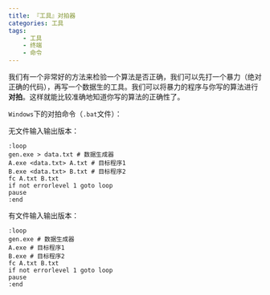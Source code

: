 ```yaml
---
title: 『工具』对拍器
categories: 工具
tags:
    - 工具
    - 终端
    - 命令
---
```


我们有一个非常好的方法来检验一个算法是否正确，我们可以先打一个暴力（绝对正确的代码），再写一个数据生的工具。我们可以将暴力的程序与你写的算法进行**对拍**。这样就能比较准确地知道你写的算法的正确性了。

`Windows`下的对拍命令（`.bat`文件）：

无文件输入输出版本：

```
:loop
gen.exe > data.txt # 数据生成器
A.exe <data.txt> A.txt # 目标程序1
B.exe <data.txt> B.txt # 目标程序2
fc A.txt B.txt
if not errorlevel 1 goto loop
pause
:end
```

有文件输入输出版本：

```
:loop
gen.exe # 数据生成器
A.exe # 目标程序1
B.exe # 目标程序2
fc A.txt B.txt
if not errorlevel 1 goto loop
pause
:end
```
